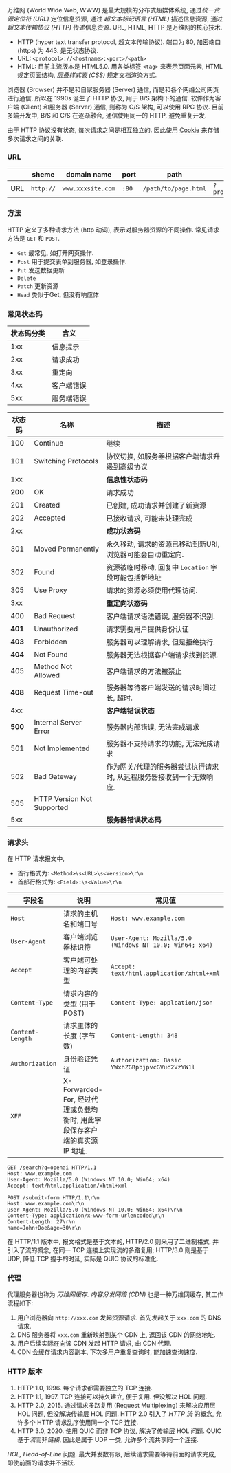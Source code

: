 万维网 (World Wide Web, WWW) 是最大规模的分布式超媒体系统, 通过*统一资源定位符 (URL)* 定位信息资源, 通过 *超文本标记语言 (HTML)* 描述信息资源, 通过*超文本传输协议 (HTTP)* 传递信息资源. URL, HTML, HTTP 是万维网的核心技术.

- HTTP (hyper text transfer protocol, 超文本传输协议). 端口为 80, 加密端口 (https) 为 443. 是无状态协议.
- URL: `<protocol>://<hostname>:<port>/<path>`
- HTML: 目前主流版本是 HTML5.0. 用各类标签 `<tag>` 来表示页面元素, HTML 规定页面结构, *层叠样式表 (CSS)* 规定文档渲染方式.

浏览器 (Browser) 并不是和自家服务器 (Server) 通信, 而是和各个网络公司网页进行通信, 所以在 1990s 诞生了 HTTP 协议, 用于 B/S 架构下的通信. 软件作为客户端 (Client) 和服务器 (Server) 通信, 则称为 C/S 架构, 可以使用 RPC 协议. 目前多端开发中, B/S 和 C/S 在逐渐融合, 通信使用同一的 HTTP, 避免重复开发.

由于 HTTP 协议没有状态, 每次请求之间是相互独立的. 因此使用 [Cookie](Auth/SSO.md) 来存储多次请求之间的关联.

### URL

|     | sheme     | domain name       | port  | path                 | query             | anchor        |
| --- | --------- | ----------------- | ----- | -------------------- | ----------------- | ------------- |
| URL | `http://` | `www.xxxsite.com` | `:80` | `/path/to/page.html` | `?product=camera` | `#somewhrere` |

### 方法

HTTP 定义了多种请求方法 (http 动词), 表示对服务器资源的不同操作. 常见请求方法是 `GET` 和 `POST`.

- `Get` 最常见, 如打开网页操作.
- `Post` 用于提交表单到服务器, 如登录操作.
- `Put` 发送数据更新
- `Delete`
- `Patch` 更新资源
- `Head` 类似于Get, 但没有响应体

### 常见状态码

| 状态码分类 | 含义       |
| ---------- | ---------- |
| 1xx        | 信息提示   |
| 2xx        | 请求成功   |
| 3xx        | 重定向     |
| 4xx        | 客户端错误 |
| 5xx           | 服务端错误           |

| 状态码 | 名称                       | 描述                                                                 |
| ------ | -------------------------- | -------------------------------------------------------------------- |
| 100    | Continue                   | 继续                                                                 |
| 101    | Switching Protocols        | 协议切换, 如服务器根据客户端请求升级到高级协议                       |
| 1xx    |                            | **信息性状态码**                                                     |
| **200**    | OK                         | 请求成功                                                             |
| 201    | Created                    | 已创建, 成功请求并创建了新资源                                       |
| 202    | Accepted                   | 已接收请求, 可能未处理完成                                           |
| 2xx    |                            | **成功状态码**                                                       |
| 301    | Moved Permanently          | 永久移动, 请求的资源已移动到新URI, 浏览器可能会自动重定向.           |
| 302    | Found                      | 资源被临时移动, 回复中 `Location` 字段可能包括新地址                                                       |
| 305    | Use Proxy                  | 请求的资源必须使用代理访问.                                          |
| 3xx    |                            | **重定向状态码**                                                     |
| 400    | Bad Request                | 客户端请求语法错误, 服务器不识别.                                    |
| **401**    | Unauthorized               | 请求需要用户提供身份认证                                             |
| **403**    | Forbidden                  | 服务器可以理解请求, 但是拒绝执行.                                    |
| **404**    | Not Found                  | 服务器无法根据客户端请求找到资源.                                    |
| 405    | Method Not Allowed         | 客户端请求的方法被禁止                                               |
| **408**    | Request Time-out           | 服务器等待客户端发送的请求时间过长, 超时.                            |
| 4xx    |                            | **客户端错误状态**                                                   |
| **500**    | Internal Server Error      | 服务器内部错误, 无法完成请求                                         |
| 501    | Not Implemented            | 服务器不支持请求的功能, 无法完成请求                                 |
| 502    | Bad Gateway                | 作为网关/代理的服务器尝试执行请求时, 从远程服务器接收到一个无效响应. |
| 505    | HTTP Version Not Supported |                                                                      |
| 5xx    |                            | **服务器错误状态码**                                                                     |


### 请求头

在 HTTP 请求报文中,
- 首行格式为: `<Method>\s<URL>\s<Version>\r\n`
- 首部行格式为: `<Field>:\s<Value>\r\n`

| 字段名           | 说明                       | 常见值                                                  |
| ---------------- | -------------------------- | ------------------------------------------------------- |
| `Host`           | 请求的主机名和端口号       | `Host: www.example.com`                                 |
| `User-Agent`     | 客户端浏览器标识符         | `User-Agent: Mozilla/5.0 (Windows NT 10.0; Win64; x64)` |
| `Accept`         | 客户端可处理的内容类型     | `Accept: text/html,application/xhtml+xml`               |
| `Content-Type`   | 请求内容的类型 (用于 POST) | `Content-Type: applcation/json`                         |
| `Content-Length` | 请求主体的长度 (字节数)    | `Content-Length: 348`                                   |
| `Authorization`  | 身份验证凭证               | `Authorization: Basic YWxhZGRpbjpvcGVuc2VzYW1l`         |
| `XFF`            | X-Forwarded-For, 经过代理或负载均衡时, 用此字段保存客户端的真实源 IP 地址.                           |                                                         |


```http
GET /search?q=openai HTTP/1.1
Host: www.example.com
User-Agent: Mozilla/5.0 (Windows NT 10.0; Win64; x64)
Accept: text/html,application/xhtml+xml
```

```http
POST /submit-form HTTP/1.1\r\n
Host: www.example.com\r\n
User-Agent: Mozilla/5.0 (Windows NT 10.0; Win64; x64)\r\n
Content-Type: application/x-www-form-urlencoded\r\n
Content-Length: 27\r\n
name=John+Doe&age=30\r\n
```

在 HTTP/1.1 版本中, 报文格式是基于文本的, HTTP/2.0 则采用了二进制格式, 并引入了流的概念, 在同一 TCP 连接上实现流的多路复用; HTTP/3.0 则是基于 UDP, 降低 TCP 握手的时延, 实际是 QUIC 协议的标准化.

### 代理

代理服务器也称为 *万维网缓存*. *内容分发网络 (CDN)* 也是一种万维网缓存, 其工作流程如下:
1. 用户浏览器向 `http://xxx.com` 发起资源请求. 首先发起关于 `xxx.com` 的 DNS 请求.
2. DNS 服务器将 `xxx.com` 重新映射到某个 CDN 上, 返回该 CDN 的网络地址.
3. 用户后续实际在向该 CDN 发起 HTTP 请求, 由 CDN 代理.
4. CDN 会缓存请求内容副本, 下次多用户重复查询时, 能加速查询速度.

### HTTP 版本

1. HTTP 1.0, 1996. 每个请求都需要独立的 TCP 连接.
2. HTTP 1.1, 1997. TCP 连接可以持久建立, 便于复用. 但没解决 HOL 问题.
3. HTTP 2.0, 2015. 通过请求多路复用 (Request Multiplexing) 来解决应用层 HOL 问题, 但没解决传输层 HOL 问题. HTTP 2.0 引入了 *HTTP 流* 的概念, 
	允许多个 HTTP 请求乱序使用同一个 TCP 连接.
4. HTTP 3.0, 2020. 使用 QUIC 而非 TCP 协议, 解决了传输层 HOL 问题. QUIC 基于*流*而非*链接*, 因此是属于 UDP 一类, 允许多个流共享同一个连接.

*HOL, Head-of-Line* 问题. 最大并发数有限, 后续请求需要等待前面的请求完成, 即使前面的请求并不活跃.

